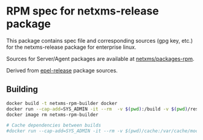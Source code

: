 # RPM spec for netxms-release package

This package contains spec file and corresponding sources (gpg key, etc.) for the netxms-release package for enterprise linux.

Sources for Server/Agent packages are available at [netxms/packages-rpm](https://github.com/netxms/packages-rpm).

Derived from [epel-release](https://git.rockylinux.org/staging/rpms/epel-release/) package sources.

## Building

```sh
docker build -t netxms-rpm-builder docker
docker run --cap-add=SYS_ADMIN -it --rm  -v $(pwd):/build -v $(pwd)/result:/result netxms-rpm-builder
docker image rm netxms-rpm-builder

# Cache dependencies between builds
#docker run --cap-add=SYS_ADMIN -it --rm -v $(pwd)/cache:/var/cache/mock -v $(pwd):/build -v $(pwd)/result:/result netxms-rpm-builder
```
